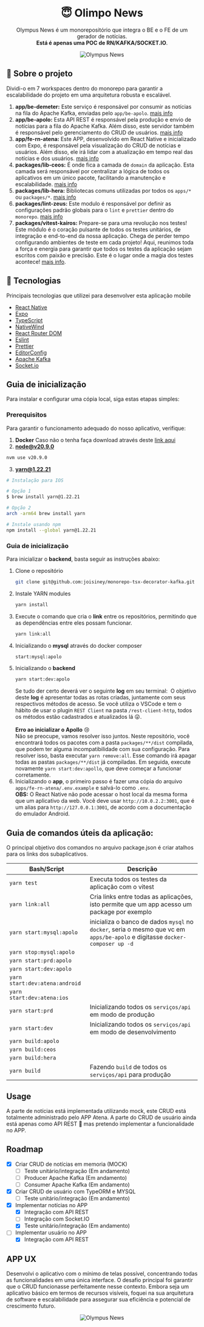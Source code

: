 <h1 align="center">😇 Olimpo News</h1>
<p align="center">Olympus News é um monorepositório que integra o BE e o FE de um gerador de notícias.<br/><strong>Está é apenas uma POC de RN/KAFKA/SOCKET.IO</strong>.</p>

<p align="center">
<img alt="Olympus News" src="https://img.freepik.com/vetores-gratis/conjunto-de-pessoas-e-elementos-do-antigo-imperio-romano-soldados-mulheres-guerreiras-imperador-colunas-cidadaos-senador-em-fundo-branco_575670-1254.jpg?w=1380&t=st=1707880477~exp=1707881077~hmac=49cfea368b757a3ae20c352d3852e2bcf5c3bf7f848e6120bda6a42537e32448" />
</p>

## 🥶 Sobre o projeto

Dividi-o em 7 workspaces dentro do monorepo para garantir a escalabilidade do projeto em uma arquitetura robusta e escalável.

1. **app/be-demeter:** Este serviço é responsável por consumir as notícias na fila do Apache Kafka, enviadas pelo `app/be-apolo`. [mais info](docs/demeter.md)
2. **app/be-apolo:** Esta API REST é responsável pela produção e envio de notícias para a fila do Apache Kafka. Além disso, este servidor também é responsável pelo gerenciamento do CRUD de usuários. [mais info](docs/apolo.md)
3. **app/fe-rn-atena:** Este APP, desenvolvido em React Native e inicializado com Expo, é responsável pela visualização do CRUD de notícias e usuários. Além disso, ele irá lidar com a atualização em tempo real das notícias e dos usuários. [mais info](docs/atena.md)
4. **packages/lib-ceos:** É onde fica a camada de `domain` da aplicação. Esta camada será responsável por centralizar a lógica de todos os aplicativos em um único pacote, facilitando a manutenção e escalabilidade. [mais info](docs/ceos.md)
5. **packages/lib-hera:** Bibliotecas comuns utilizadas por todos os `apps/*` ou `packages/*`. [mais info](docs/hera.md)
6. **packages/lint-zeus:** Este modulo é responsável por definir as configurações padrão globais para o `lint` e `prettier` dentro do `monorepo`. [mais info](docs/zeus.md)
7. **packages/vitest-kairos:** Prepare-se para uma revolução nos testes! Este módulo é o coração pulsante de todos os testes unitários, de integração e end-to-end da nossa aplicação. Chega de perder tempo configurando ambientes de teste em cada projeto! Aqui, reunimos toda a força e energia para garantir que todos os testes da aplicação sejam escritos com paixão e precisão. Este é o lugar onde a magia dos testes acontece! [mais info](docs/kairos.md).

## 🚀 Tecnologias

Principais tecnologias que utilizei para desenvolver esta aplicação mobile

- [React Native](https://reactnative.dev/)
- [Expo](https://expo.io/)
- [TypeScript](https://www.typescriptlang.org/)
- [NativeWind](https://www.nativewind.dev/)
- [React Router DOM](https://reacttraining.com/react-router/)
- [Eslint](https://eslint.org/)
- [Prettier](https://prettier.io/)
- [EditorConfig](https://editorconfig.org/)
- [Apache Kafka](https://kafka.apache.org/)
- [Socket.io](https://socket.io/)

## Guia de inicialização

Para instalar e configurar uma cópia local, siga estas etapas simples:

### Prerequisitos

Para garantir o funcionamento adequado do nosso aplicativo, verifique:


1. **Docker** Caso não o tenha faça download através deste [link aqui](https://www.docker.com/products/docker-desktop)
2. **node@v20.9.0**
  ```sh
  nvm use v20.9.0
  ```

3. **yarn@1.22.21**
  ```sh
  # Instalação para IOS
  
  # Opção 1
  $ brew install yarn@1.22.21
  
  # Opção 2
  arch -arm64 brew install yarn
  
  # Instale usando npm
  npm install --global yarn@1.22.21
  ```
### Guia de inicialização

Para inicializar o **backend**, basta seguir as instruções abaixo:

1. Clone o repositório
   ```sh
   git clone git@github.com:joisiney/monorepo-tsx-decorator-kafka.git
   ```
2. Instale YARN modules
   ```sh
   yarn install
   ```
3. Execute o comando que cria o __link__ entre os repositórios, permitindo que as dependências entre eles possam funcionar.
   ```sh
   yarn link:all
   ```
4. Inicializando o __mysql__ através do docker composer
   ```sh
   start:mysql:apolo
   ```
5. Inicializando o **backend**
   ```sh
   yarn start:dev:apolo
   ```
   Se tudo der certo deverá ver o seguinte __log__ em seu terminal:
   <img src="https://res.cloudinary.com/dmoi0mmuj/image/upload/v1707882723/github/Captura_de_Tela_2024-02-14_a%CC%80s_00.51.58_r8lg3q.png" alt=""/>
   O objetivo deste **log** é apresentar todas as rotas criadas, juntamente com seus respectivos métodos de acesso.
   Se você utiliza o VSCode e tem o hábito de usar o plugin `REST Client` na pasta `/rest-client-http`, todos os métodos estão cadastrados e atualizados lá 😜.<br/><br/>
   **Erro ao inicializar o Apollo** 😢<br/>
   Não se preocupe, vamos resolver isso juntos. Neste repositório, você encontrará todos os pacotes com a pasta `packages/**/dist` compilada, que podem ter alguma incompatibilidade com sua configuração. Para resolver isso, basta executar `yarn remove:all`. Esse comando irá apagar todas as pastas `packages/**/dist` já compiladas. Em seguida, execute novamente `yarn start:dev:apollo`, que deve começar a funcionar corretamente.
6. Inicializando o **app**, o primeiro passo é fazer uma cópia do arquivo `apps/fe-rn-atena/.env.example` e salvá-lo como `.env`.<br/>
    **OBS:** O React Native não pode acessar o host local da mesma forma que um aplicativo da web. Você deve usar `http://10.0.2.2:3001`, que é um alias para `http://127.0.0.1:3001`, de acordo com a documentação do emulador Android.


## Guia de comandos úteis da aplicação:

O principal objetivo dos comandos no arquivo package.json é criar atalhos para os links dos subaplicativos.

| Bash/Script                    | Descrição                                                                                                                    |
| ------------------------------ | ---------------------------------------------------------------------------------------------------------------------------- |
| `yarn test`                    | Executa todos os testes da aplicação com o vitest                                                                            |
| `yarn link:all`                | Cria links entre todas as aplicações, isto permite que um app acesso um package por exemplo                                  |
| `yarn start:mysql:apolo`       | inicializa o banco de dados `mysql` no `docker`, seria o mesmo que vc em `apps/be-apolo` e digitasse `docker-composer up -d` |
| `yarn stop:mysql:apolo`        |                                                                                                                              |
| `yarn start:prd:apolo`         |                                                                                                                              |
| `yarn start:dev:apolo`         |                                                                                                                              |
| `yarn start:dev:atena:android` |                                                                                                                              |
| `yarn start:dev:atena:ios`     |                                                                                                                              |
| `yarn start:prd`               | Inicializando todos os `serviços/api` em modo de produção                                                                    |
| `yarn start:dev`               | Inicializando todos os `serviços/api` em modo de desenvolvimento                                                             |
| `yarn build:apolo`             |                                                                                                                              |
| `yarn build:ceos`              |                                                                                                                              |
| `yarn build:hera`              |                                                                                                                              |
| `yarn build`                   | Fazendo `build` de todos os `serviços/api` para produção                                                                     |


## Usage

A parte de notícias está implementada utilizando mock, este CRUD está totalmente administrado pelo APP Atena. A parte do CRUD de usuário ainda está apenas como API REST 🥶 mas pretendo implementar a funcionalidade no APP.

## Roadmap

- [x] Criar CRUD de notícias em memoria (MOCK)
  - [ ] Teste unitário/integração (Em andamento)
  - [ ] Producer Apache Kafka (Em andamento)
  - [ ] Consumer Apache Kafka (Em andamento) 
- [x] Criar CRUD de usuário com TypeORM e MYSQL
  - [ ] Teste unitário/integração (Em andamento)
- [x] Implementar notícias no APP
  - [x] Integração com API REST
  - [ ] Integração com Socket.IO
  - [x] Teste unitário/integração (Em andamento)
- [ ] Implementar usuário no APP
  - [x] Integração com API REST

## APP UX

Desenvolvi o aplicativo com o mínimo de telas possível, concentrando todas as funcionalidades em uma única interface. O desafio principal foi garantir que o CRUD funcionasse perfeitamente nesse contexto. Embora seja um aplicativo básico em termos de recursos visíveis, foquei na sua arquitetura de software e escalabilidade para assegurar sua eficiência e potencial de crescimento futuro.

<p align="center">
<img alt="Olympus News" src="https://res.cloudinary.com/dmoi0mmuj/image/upload/v1707882909/github/Captura_de_Tela_2024-02-14_a%CC%80s_00.54.55_ppj0fd.png" />
</p>

